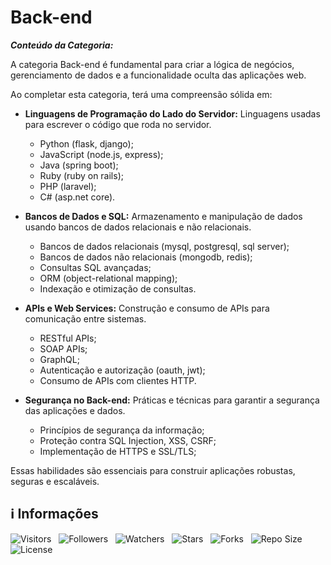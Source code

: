 <!-- Título -->
# Back-end

***Conteúdo da Categoria:***

A categoria Back-end é fundamental para criar a lógica de negócios, gerenciamento de dados e a funcionalidade oculta das aplicações web.

Ao completar esta categoria, terá uma compreensão sólida em:

* **Linguagens de Programação do Lado do Servidor:** Linguagens usadas para escrever o código que roda no servidor.
  * Python (flask, django);
  * JavaScript (node.js, express);
  * Java (spring boot);
  * Ruby (ruby on rails);
  * PHP (laravel);
  * C# (asp.net core).

* **Bancos de Dados e SQL:** Armazenamento e manipulação de dados usando bancos de dados relacionais e não relacionais.
  * Bancos de dados relacionais (mysql, postgresql, sql server);
  * Bancos de dados não relacionais (mongodb, redis);
  * Consultas SQL avançadas;
  * ORM (object-relational mapping);
  * Indexação e otimização de consultas.

* **APIs e Web Services:** Construção e consumo de APIs para comunicação entre sistemas.
  * RESTful APIs;
  * SOAP APIs;
  * GraphQL;
  * Autenticação e autorização (oauth, jwt);
  * Consumo de APIs com clientes HTTP.

* **Segurança no Back-end:** Práticas e técnicas para garantir a segurança das aplicações e dados.
  * Princípios de segurança da informação;
  * Proteção contra SQL Injection, XSS, CSRF;
  * Implementação de HTTPS e SSL/TLS;

Essas habilidades são essenciais para construir aplicações robustas, seguras e escaláveis.

<!-- Informações -->
## &#8505; Informações

![Visitors](https://api.visitorbadge.io/api/visitors?path=Devsgeeknerd%2Fcat-bac-end&label=Visitantes&labelColor=%23700070&labelStyle=none&countColor=%23000fff&style=plastic&color=%23ffffff "Total de Visitantes")
&nbsp;
![Followers](https://img.shields.io/github/followers/Devsgeeknerd?style=p&label=Seguidores&labelColor=800080&color=000fff "Total de Seguidores")
&nbsp;
![Watchers](https://img.shields.io/github/watchers/Devsgeeknerd/cat-bac-end?style=p&label=Observadores&labelColor=800080&color=000fff "Total de Observadores")
&nbsp;
![Stars](https://img.shields.io/github/stars/Devsgeeknerd/cat-bac-end?style=p&label=Estrelas&labelColor=800080&color=000fff "Total de Estrelas")
&nbsp;
![Forks](https://img.shields.io/github/forks/Devsgeeknerd/cat-bac-end?style=p&label=Bifurcações&labelColor=800080&color=000fff "Total de Bifurcações")
&nbsp;
![Repo Size](https://img.shields.io/github/repo-size/Devsgeeknerd/cat-bac-end?style=p&label=Tamanho&labelColor=800080&color=000fff "Tamanho do Repositório")
&nbsp;
![License](https://img.shields.io/github/license/Devsgeeknerd/cat-bac-end?style=p&label=Licença&labelColor=800080&color=000fff "Licença do Repositório")
